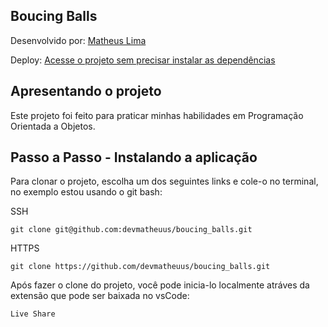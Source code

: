 ## Boucing Balls

Desenvolvido por: <a href="https://www.linkedin.com/in/devmatheuus/" target="_blank">Matheus Lima</a> 

Deploy: <a href="https://boucing-balls.vercel.app/" target="_blank"> Acesse o projeto sem precisar instalar as dependências</a>

## Apresentando o projeto

Este projeto foi feito para praticar minhas habilidades em Programação Orientada a Objetos.

## Passo a Passo - Instalando a aplicação
 
  Para clonar o projeto, escolha um dos seguintes links e cole-o no terminal, no exemplo estou usando o git bash:

  SSH

  ```
  git clone git@github.com:devmatheuus/boucing_balls.git
  ```

  HTTPS

  ```
  git clone https://github.com/devmatheuus/boucing_balls.git
  ```

  Após fazer o clone do projeto, você pode inicia-lo localmente atráves da extensão que pode ser baixada no vsCode: 

  ```
  Live Share
  ```
